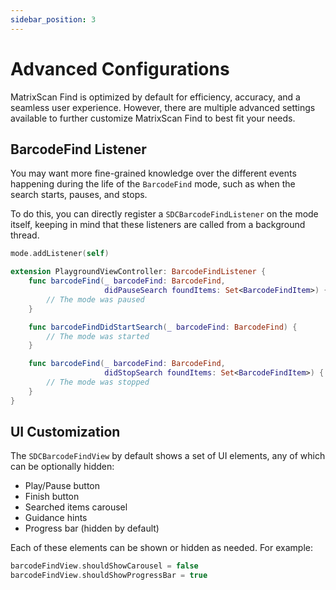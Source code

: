 ```yaml
---
sidebar_position: 3
---
```


# Advanced Configurations

MatrixScan Find is optimized by default for efficiency, accuracy, and a seamless user experience. However, there are multiple advanced settings available to further customize MatrixScan Find to best fit your needs.

## BarcodeFind Listener

You may want more fine-grained knowledge over the different events happening during the life of the `BarcodeFind` mode, such as when the search starts, pauses, and stops.

To do this, you can directly register a `SDCBarcodeFindListener` on the mode itself, keeping in mind that these listeners are called from a background thread.

```swift
mode.addListener(self)

extension PlaygroundViewController: BarcodeFindListener {
    func barcodeFind(_ barcodeFind: BarcodeFind,
                     didPauseSearch foundItems: Set<BarcodeFindItem>) {
        // The mode was paused
    }

    func barcodeFindDidStartSearch(_ barcodeFind: BarcodeFind) {
        // The mode was started
    }

    func barcodeFind(_ barcodeFind: BarcodeFind,
                     didStopSearch foundItems: Set<BarcodeFindItem>) {
        // The mode was stopped
    }
}
```

## UI Customization

The `SDCBarcodeFindView` by default shows a set of UI elements, any of which can be optionally hidden:

- Play/Pause button
- Finish button
- Searched items carousel
- Guidance hints
- Progress bar (hidden by default)

Each of these elements can be shown or hidden as needed. For example:

```swift
barcodeFindView.shouldShowCarousel = false
barcodeFindView.shouldShowProgressBar = true
```

